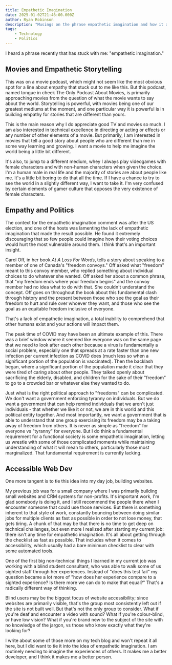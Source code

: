 ```yaml
---
title: Empathetic Imagination
date: 2025-01-02T21:46:00.000Z
author: Ryan Robinson
description: "Musings on the phrase empathetic imagination and how it applies to movies, politics, and web development."
tags:
    - Technology
    - Politics
---
```


I heard a phrase recently that has stuck with me: "empathetic imagination."

## Movies and Empathetic Storytelling

This was on a movie podcast, which might not seem like the most obvious spot for a line about empathy that stuck out to me like this. But this podcast, named tongue in cheek The Only Podcast About Movies, is primarily approaching movies from the question of what the movie wants to say about the world. Storytelling is powerful, with movies being one of our greatest mediums at the moment, and one particular way it is powerful is in building empathy for stories that are different than yours.

This is the main reason why I do appreciate good TV and movies so much. I am also interested in technical excellence in directing or acting or effects or any number of other elements of a movie. But primarily, I am interested in movies that tell a good story about people who are different than me in some way learning and growing. I want a movie to help me imagine the world being a little bit different.

It's also, to jump to a different medium, whey I always play videogames with female characters and with non-human characters when given the choice. I'm a human male in real life and the majority of stories are about people like me. It's a little bit boring to do that all the time. If I have a chance to try to see the world in a slightly different way, I want to take it. I'm very confused by certain elements of gamer culture that opposes the very existence of female characters.

## Empathy and Politics

The context for the empathetic imagination comment was after the US election, and one of the hosts was lamenting the lack of empathetic imagination that made the result possible. He found it extremely discouraging that so few people could imagine how their voting choices would hurt the most vulnerable around them. I think that's an important insight.

Carol Off, in her book *At A Loss For Words*, tells a story about speaking to a member of one of Canada's "freedom convoys." Off asked what "freedom" meant to this convoy member, who replied something about individual choices to do whatever she wanted. Off asked her about a common phrase, that "my freedom ends where your freedom begins" and the convoy member had no idea what to do with that. She couldn't understand the concept. Off goes on throughout the book about this fundamental clash through history and the present between those who see the goal as their freedom to hurt and rule over whoever they want, and those who see the goal as an equitable freedom inclusive of everyone.

That's a lack of empathetic imagination, a total inability to comprehend that other humans exist and your actions will impact them.

The peak time of COVID may have been an ultimate example of this. There was a brief window where it seemed like everyone was on the same page that we need to look after each other because a virus is fundamentally a social problem, especially one that spreads at a rate faster than one new infection per current infection as COVID does (much less so when a significant portion of the population is vaccinated). Then the backlash began, where a significant portion of the population made it clear that they were tired of caring about other people. They talked openly about sacrificing the elderly, disabled, and children for the sake of their "freedom" to go to a crowded bar or whatever else they wanted to do.

Just what is the right political approach to "freedoms" can be complicated. We don't want a government enforcing tyranny on individuals. But we do want a government that can help remind individuals that we aren't just individuals - that whether we like it or not, we are in this world and this political entity together. And most importantly, we want a government that is able to understand that one group exercising its freedom may be a taking away of freedom from others. It is never as simple as "freedom" for everyone vs "tyranny" for everyone. But I do think a fundamental requirement for a functional society is some empathetic imagination, letting us wrestle with some of those complicated moments while maintaining understanding of what it will mean to others, particularly those most marginalized. That fundamental requirement is currently lacking.

## Accessible Web Dev

One more tangent is to tie this idea into my day job, building websites.

My previous job was for a small company where I was primarily building small websites and CRM systems for non-profits. It's important work, I'm glad somebody is doing it, and I still recommend the people there when I encounter someone that could use those services. But there is something inherent to that style of work, constantly bouncing between doing similar jobs for multiple clients as fast as possible in order to not lose money, that gets tiring. A chunk of that may be that there is no time to get deep on technical challenges, but even more I realized after starting my current job: there isn't any time for empathetic imagination. It's all about getting through the checklist as fast as possible. That includes when it comes to accessibility, which usually had a bare minimum checklist to clear with some automated tools.

One of the first big non-technical things I learned in my current job was working with a blind student consultant, who was able to walk some of us sighted staff through her experiences. Instead of "does this test fail" my question became a lot more of "how does her experience compare to a sighted experience? Is there more we can do to make that equal?" That's a radically different way of thinking.

Blind users may be the biggest focus of website accessibility; since websites are primarily visible, that's the group most consistently left out if the site is not built well. But that's not the only group to consider. What if you're deaf and encounter a video with sound? What if you're colour-blind, or have low vision? What if you're brand new to the subject of the site with no knowledge of the jargon, vs those who know exactly what they're looking for?

I write about some of those more on my tech blog and won't repeat it all here, but I did want to tie it into the idea of empathetic imagination. I am routinely needing to imagine the experiences of others. It makes me a better developer, and I think it makes me a better person.

